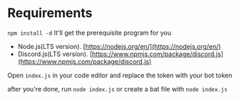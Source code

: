 # Requirements

`npm install -d` It'll get the prerequisite program for you 

+ Node.js(LTS version). [https://nodejs.org/en/](https://nodejs.org/en/)
+ Discord.js(LTS version). [https://www.npmjs.com/package/discord.js](https://www.npmjs.com/package/discord.js)

Open `index.js` in your code editor and replace the token with your bot token

after you're done, run `node index.js` or create a bat file with `node index.js`
